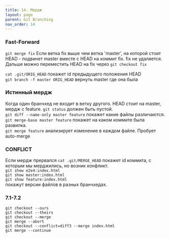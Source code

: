 ```yaml
---
title: 14. Мердж
layout: page
parent: Git Branching
nav_order: 14
---
```

### Fast-Forward
`git merge fix` Если ветка fix выше чем ветка 'master', на которой стоит HEAD - подвинет master вместе с HEAD на коммит fix. fix не удаляется. 
Дальше можно переместить HEAD на fix через `git checkout fix`

`cat .git/ORIG_HEAD` покажет id предыдущего положения HEAD  
`git branch -f master ORIG_HEAD` вернуть master где она была

### Истинный мердж
Когда один бранчхед не входит в ветку другого. HEAD стоит на master, мердж с feature.
`git status` должен быть пустой.  
`git diff --name-only master feature` покажет какие файлы различаются.  
`git merge-base master feature` покажет на каком коммите была развилка.  
`git merge feature`  анализирует изменение в каждом файле. Пробует auto-merge  

### CONFLICT
Если мердж прервался
`cat .git/MERGE_HEAD` покажет id коммита, с которым мы мерджились, но возник конфликт.  
`git show e2e4:index.html`  
`git show master:index.html`  
`git show feature:index.html`  
покажут версии файлов в разных бранчхедах.

### 7.1-7.2
`git checkout --ours`  
`git checkout --theirs`  
`git checkout --merge`  
`git merge --abort`  
`git checkout --conflict=diff3 --merge index.html`  
`git merge --continue`  
